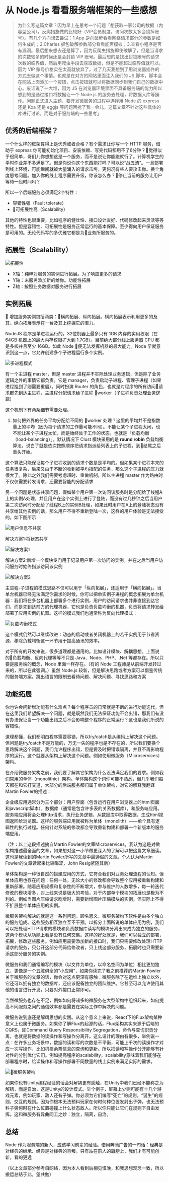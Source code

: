 # 从 Node.js 看看服务端框架的一些感想

> 为什么写这篇文章？因为早上在思考一个问题「想获取一家公司的数据（内容型公司），反爬措施做的比较好（VIP会员制度，访问次数太多会锁掉账号）。有几个方向想去尝试：1.App 逆向破解看看网络请求部分的参数是如何生成的；2.Charles 抓包破解参数部分看看能否模拟；3.查看小程序是否有漏洞。最后想来想去还是算了，因为反爬虫措施即使破解了，但是当请求的次数较多的时候还是会封锁 VIP 账号。最后想的是找出封锁账号的请求次数的临界值，然后用爬虫手段去获取数据，但是不能超过临界值就可以。因为 VIP 账号价格实在太高就放弃了。过了几天我想到了用浏览器插件的方式去做这个事情。也就是在对方的网站里面注入我们的 JS 脚本，脚本会在网站上面添加一个按钮，点击按钮就可以将数据同步到我们自己的数据中心。废话说了一大堆，因为 JS 在浏览器环境里面不具备服务端的能力所以想到的是通过接口将数据让一个 Node.js 的服务去处理，将数据入库等操作。问题正式进入主题，要开发微服务的过程中选择用 Node 的 express 还是 Koa 还是 eggjs 等问题困扰了我一会儿。这篇文章不针对这些具体的库进行讨论，而是对于服务端的一些思考」

## 优秀的后端框架？

一个什么样的框架算得上是优秀或者合格？有个需求让你写一个 HTTP 服务，借助于 express 你可能初始化项目、安装依赖、写完代码都用不了6分钟？觉得似乎很简单，哥们儿你想想这是一个服务，而不是说让你能跑就行了。计算机学生的平时作业差不多满足了。但是你说你这个东西能打吗？可以说“战五渣”。一旦部署到线上环境，可能瞬间就被大量涌入的请求击垮，更何况有些人要攻击你。换个角度思考问题。加入你的线上程序需要升级，你该怎么办？停止当前的服务让用户等待一段时间吗？

所以一个后端服务必须满足2个特性：

- 容错性强（Fault tolerate）
- 可拓展性高（Scalability）

其他的特性也很重要，比如程序的健壮性、接口设计友好、代码修改起来灵活等等特性。但是容错性、可拓展性是服务正常运行的基本保障。至少得向用户保证服务是可用的。无论代码写的多优雅它都是为业务所服务的。


## 拓展性（Scalability）

![拓展性](https://raw.githubusercontent.com/FantasticLBP/knowledge-kit/master/assets/2018-11-27-Server-scalability.png)

- X轴：纯粹对服务的实例进行拓展。为了响应更多的请求
- Y轴：未服务添加新的给你。功能性拓展
- Z轴：按照业务数据对服务进行拓展

## 实例拓展


增加服务实例包括两类：横向拓展、纵向拓展。横向拓展表示利用更多的及其。纵向拓展表示在一台及其上挖掘它的潜力。

NodeJS 程序是单进程运行的。32位机器上最多只有 1GB 内存的实用权限（在 64GB 机器上的最大内存权限扩大到 1.7GB）。目前绝大部分线上服务器 CPU 都是多核并且至少 16GB。如此 Node 便无法发挥机器的最大能力。Node 早就意识到这一点，它允许创建多个子进程运行多个实例。

![多进程模式](https://raw.githubusercontent.com/FantasticLBP/knowledge-kit/master/assets/2018-11-27-Nodecluster.png)


有一个主进程 master，但是 master 进程并不实际处理业务逻辑，但是除了业务逻辑之外的事情它都负责。它是 manager，负责启动子进程、管理子进程（如果进程挂到了则需要重启）。同时扮演 Router 的角色，也就是对程序的所有访问请求都先到达主进程，主进程分配请求给子进程 worker（子进程负责处理业务逻辑）

这个机制下有两条细节需要处理。
1. 如何把外界的任务平均分配给不同的 worker 处理？这里的平均并不是指数量上的平均（因为每个请求的工作量可能不同）。不能让某个子进程太闲，也不能让某个子进程太忙，而是始终处于工作的状态。也就是「负载均衡（load-balancing）」。默认情况下 Clust 模块采用的是 **round robin** 负载均衡算法，说白了就是依次按照顺序把请求指派给列表上的子进程，到结尾之后重头开始。

这个算法只能保证每个子进程收到的请求个数是是平均的。但如果某个进程本来的任务很复杂，后来又由于不断的收到被平均指配的任务，那么这个子进程的压力就很大了。除此之外我们需要考虑超时、重做机制，所以主进程 master 作为路由时不仅仅需要转发请求，还需要智能的分配请求


另一个问题是状态共享问题，假如某个用户第一次访问该服务时是分配给了线程A上的实例A处理，并且用户在这个实例上进行了登陆，而没有过几秒钟之后当用户第二次访问时分配给了线程B上的实例B处理，如果此时用户在A上的登陆状态没有共享给其他实例的话，那么用户不得不重新登陆一次，这样的用户体验是无法接受的。如下图所示 

![用户信息不共享](https://raw.githubusercontent.com/FantasticLBP/knowledge-kit/master/assets/2018-11-27-session-share-problem.png)

解决方案1:将状态共享

![解决方案1](https://raw.githubusercontent.com/FantasticLBP/knowledge-kit/master/assets/2018-11-27-session-share-solution01.png)

解决方案2:新增一个模块专门用于记录用户第一次访问的实例。并在之后当用户访问服务时始终指派访问该实例

![解决方案2](https://raw.githubusercontent.com/FantasticLBP/knowledge-kit/master/assets/2018-11-27-session-share-solution02.png)


主进程-子进程的模式思路不仅可以用于「纵向拓展」，还适用于「横向拓展」。当单台机器已经无法满足你需求的时候，你可以把单实例子进程的概念拓展为单台机器：我们将在多台机器上部署多个进行实例，用户的访问请求也并非直接到达它们，而是先到达前方的代理机器，它也是负责负载均衡的机器，负责将请求转发给部署了应用实例的机器。这样的模式我们也通常称为反向代理模式：

![负载均衡模式](https://raw.githubusercontent.com/FantasticLBP/knowledge-kit/master/assets/2018-11-27-reverse-proxy.png)

这个模式仍然可以继续改进：动态的启动或者关闭机器上的若干实例用于节省资源、移除负载均衡这一环节用于提高通讯的效率。

对于所有的开发来说，很多道理都是通用的。比如设计模块、解耦思想。上面说的负载均衡、反向代理等等不只是 Java、Node、PHP、.Net 等都存在。所以只要是服务端的概念，Node 里面一样存在。（有的 Node 工程师是从前端开发转过来的，所以在此强调。）虽然 Node.js 较新，但是解决思路或者方案可以借鉴传统的服务端方案。跳出语言的限制去看待问题、解决问题、寻找思路和方案


## 功能拓展

你也许会问新增功能有什么难点？每个程序员的日常就是不断的进行功能迭代。但在这里我们希望解决一个问题，就是既然我们无法保证功能不会出错，那我们有没有办法保证当一个功能出错之后不会影响整个程序的正常运行？这也是我们所说的容错性。

道理都懂，我们都明白程序需要容错，所以try/catch是从编码上解决这个问题。但问题是try/catch不是万能的，万无一失的程序也是不存在的，所以我们要换个思路解决这个问题，我们允许程序出错，但是要及时把错误隔离，并且不再影响程序的运行。这个就要从架构上解决这个问题。例如使用微服务（Microservices）架构。

在介绍微服务架构之前，我们要了解其它架构为什么没法满足我们的要求。例如我们常用的单体（monolithic）架构。单体架构这个词你可能不熟悉，但几乎我们每天都在和它打交道，大部分的后端服务都归属于单体架构，对它的解释我翻译Martin Fowler的描述：

企业级应用通常分为三个部分：用户界面（包含运行在用户浏览器上的html页面和javascript脚本），数据库（通常是包含许多表的关系数据库），和服务端应用。服务端应用将会处理http请求，执行业务逻辑，从数据库中取得数据，生成html视图返回给浏览器。这样的服务端应用就被称为单体（monolith）——单个具有逻辑性的执行过程。任何针对系统的修改都会导致重新构建和部署一个新版本的服务端应用。

（注：以上这段描述摘自Martin Fowler的文章Microservices，我认为这是对微架构描述最全面的文章，如果想对这一小节做更深入的了解可以把这篇文章细读。 这也是我读到的Martin Fowler所写的文章中最通俗的文章。个人认为Martin Fowler的文章读起来比较晦涩，John Resig紧随其后）

单体架构是一种很自然的搭建应用的方式，它符合我们对业务处理流程的认知。但单体应用也存在问题：任何一处，无论大小的修改都会导致整个应用被重新构建和重新部署。随着应用规模和复杂性的不断增大，参与维护的人数增多，每一轮迭代修改的模块增多，对上线来说是极大的考验，对于内部单个模块的拓展也是极为不利的。例如当图片压缩请求剧增时，需要新增图片压缩模块的实例，但实际上不得不扩展整个单体应用的实例。

微服务架构解决的就是这一系列问题。顾名思义，微服务架构下软件是由多个独立的服务组成。这些服务相互独立互不干预。以拆分上面所说的单体应用为例，我们可以把处理HTTP请求的模块和负责数据库读写的模块分离出来成为独立的服务，这两个模块从功能上看是没有任何交集。这样的好处就是，我们可以独立的部署，拓展，修改这些服务。例如应用需要添加新的接口时，我们只需要修改处理HTTP请求的服务，只公开这部分代码给修改者，只上线这部分服务，拓展时也只需要新添这部分服务的实例。

微服务和我们通常编写的模块（以文件为单位，以命名空间为单位）相比更加独立，更像是一个五脏俱全的“小应用”，如果你读完了我之前推荐的Martin Fowler关于微服务的文章的话，你会对这点更深有感触：微服务除了在运维上独立以外，它还可以拥有独立的数据库，还应该配备独立的团队维护。它甚至可以允许使用其他的语言进行开发，只要对外接口正常即可。

当然微服务也存在不足，例如如何将诸多的微服务在大型架构中组织起来，如何提高不同服务之间的通信效率都是需要在实际工作中解决的问题。

微服务说到底还是解耦思想的实践。从这个意义上来说，React下的Flux架构某种意义上也属于微服务。如果你了解Flux的起源的话，Flux架构其实来源于后端的CQRS，即Command Query Responsibility Segregation，命令与查询职责分离，也就是将数据的读操作和写操作分离开。这么设计的理由有很多，举例说一点：在许多业务场景中，数据的读和写的次数是不平衡，可能上千次的读操作才对应一次写操作，比如机票余票信息的查询和更新。所以把读和写操作分开能够有针对性的分别优化它们。例如提高程序的scalability，scalability意味着我们能够在部署程序时，给读操作和写操作部署不同数量的线上实例来满足实际的需求。


![微服务架构](https://raw.githubusercontent.com/FantasticLBP/knowledge-kit/master/assets/2018-11-28-CQRS.png)

如果你也有Unity编程经验的话会对解耦更有感触，在Unity中我们已经不能称之为解耦，而是自治，这是Unity的设计模式。举个例子，屏幕上少则可能有十几个游戏元素，例如玩家、敌人还有子弹。你必须为它们编写“死亡”的规则，“诞生”的规则，交互的规则。因为你根本无法预料玩家在何时何种位置发射出子弹，也无法预料子弹何时在什么位置碰撞上什么状态敌人。所以你只能让它们在规则下自由发挥。这和微服务有异曲同工之妙：独立，隔离，自治。

## 总结

Node 作为服务端的新人，应该学习前辈的经验。借用奔驰广告的一句话：经典是对经典的继承、经典是对经典的背叛。只有站在前人的肩膀上，我们才有可能创新，看的更远


（以上文章部分参考自网络，因为本人看到后相见恨晚，和我思想观念一致，所以搬运总结于此，望共勉）